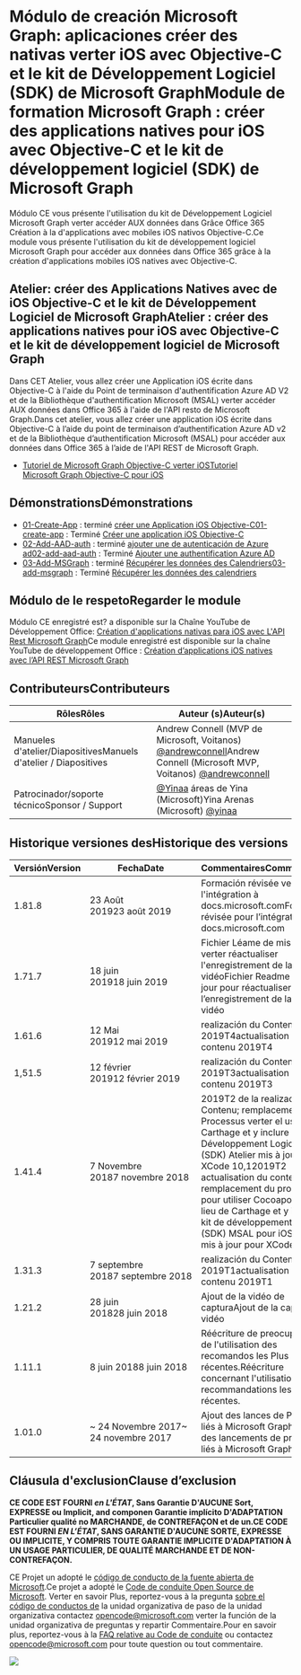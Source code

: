 # <a name="module-de-formation-microsoft-graph-crer-des-applications-natives-pour-ios-avec-objective-c-et-le-kit-de-dveloppement-logiciel-sdk-de-microsoft-graph"></a><span data-ttu-id="73ee8-101">Módulo de creación Microsoft Graph: aplicaciones créer des nativas verter iOS avec Objective-C et le kit de Développement Logiciel (SDK) de Microsoft Graph</span><span class="sxs-lookup"><span data-stu-id="73ee8-101">Module de formation Microsoft Graph : créer des applications natives pour iOS avec Objective-C et le kit de développement logiciel (SDK) de Microsoft Graph</span></span>

<span data-ttu-id="73ee8-102">Módulo CE vous présente l'utilisation du kit de Développement Logiciel Microsoft Graph verter accéder AUX données dans Grâce Office 365 Création à la d'applications avec mobiles iOS nativos Objective-C.</span><span class="sxs-lookup"><span data-stu-id="73ee8-102">Ce module vous présente l'utilisation du kit de développement logiciel Microsoft Graph pour accéder aux données dans Office 365 grâce à la création d'applications mobiles iOS natives avec Objective-C.</span></span>

## <a name="atelier-crer-des-applications-natives-pour-ios-avec-objective-c-et-le-kit-de-dveloppement-logiciel-de-microsoft-graph"></a><span data-ttu-id="73ee8-103">Atelier: créer des Applications Natives avec de iOS Objective-C et le kit de Développement Logiciel de Microsoft Graph</span><span class="sxs-lookup"><span data-stu-id="73ee8-103">Atelier : créer des applications natives pour iOS avec Objective-C et le kit de développement logiciel de Microsoft Graph</span></span>

<span data-ttu-id="73ee8-104">Dans CET Atelier, vous allez créer une Application iOS écrite dans Objective-C à l'aide du Point de terminaison d'authentification Azure AD V2 et de la Bibliothèque d'authentification Microsoft (MSAL) verter accéder AUX données dans Office 365 à l'aide de l'API resto de Microsoft Graph.</span><span class="sxs-lookup"><span data-stu-id="73ee8-104">Dans cet atelier, vous allez créer une application iOS écrite dans Objective-C à l’aide du point de terminaison d’authentification Azure AD v2 et de la Bibliothèque d’authentification Microsoft (MSAL) pour accéder aux données dans Office 365 à l’aide de l'API REST de Microsoft Graph.</span></span>

- [<span data-ttu-id="73ee8-105">Tutoriel de Microsoft Graph Objective-C verter iOS</span><span class="sxs-lookup"><span data-stu-id="73ee8-105">Tutoriel Microsoft Graph Objective-C pour iOS</span></span>](https://docs.microsoft.com/graph/tutorials/ios-objectivec)

## <a name="dmonstrations"></a><span data-ttu-id="73ee8-106">Démonstrations</span><span class="sxs-lookup"><span data-stu-id="73ee8-106">Démonstrations</span></span>

- <span data-ttu-id="73ee8-107">[01-Create-App](demos/01-create-app) : terminé [créer une Application iOS Objective-C](https://docs.microsoft.com/graph/tutorials/ios-objectivec?tutorial-step=1)</span><span class="sxs-lookup"><span data-stu-id="73ee8-107">[01-create-app](demos/01-create-app) : Terminé [Créer une application iOS Objective-C](https://docs.microsoft.com/graph/tutorials/ios-objectivec?tutorial-step=1)</span></span>
- <span data-ttu-id="73ee8-108">[02-Add-AAD-auth](demos/02-add-aad-auth) : terminé [ajouter une de autenticación de Azure ad](https://docs.microsoft.com/graph/tutorials/ios-objectivec?tutorial-step=3)</span><span class="sxs-lookup"><span data-stu-id="73ee8-108">[02-add-aad-auth](demos/02-add-aad-auth) : Terminé [Ajouter une authentification Azure AD](https://docs.microsoft.com/graph/tutorials/ios-objectivec?tutorial-step=3)</span></span>
- <span data-ttu-id="73ee8-109">[03-Add-MSGraph](demos/03-add-msgraph) : terminé [Récupérer les données des Calendriers](https://docs.microsoft.com/graph/tutorials/ios-objectivec?tutorial-step=4)</span><span class="sxs-lookup"><span data-stu-id="73ee8-109">[03-add-msgraph](demos/03-add-msgraph) : Terminé [Récupérer les données des calendriers](https://docs.microsoft.com/graph/tutorials/ios-objectivec?tutorial-step=4)</span></span>

## <a name="regarder-le-module"></a><span data-ttu-id="73ee8-110">Módulo de le respeto</span><span class="sxs-lookup"><span data-stu-id="73ee8-110">Regarder le module</span></span>

<span data-ttu-id="73ee8-111">Módulo CE enregistré est? a disponible sur la Chaîne YouTube de Développement Office: [Création d'applications nativas para iOS avec L'API Rest Microsoft Graph](https://youtu.be/Gg8Qy1Dqyzw)</span><span class="sxs-lookup"><span data-stu-id="73ee8-111">Ce module enregistré est disponible sur la chaîne YouTube de développement Office : [Création d’applications iOS natives avec l’API REST Microsoft Graph](https://youtu.be/Gg8Qy1Dqyzw)</span></span>

## <a name="contributeurs"></a><span data-ttu-id="73ee8-112">Contributeurs</span><span class="sxs-lookup"><span data-stu-id="73ee8-112">Contributeurs</span></span>

| <span data-ttu-id="73ee8-113">Rôles</span><span class="sxs-lookup"><span data-stu-id="73ee8-113">Rôles</span></span> | <span data-ttu-id="73ee8-114">Auteur (s)</span><span class="sxs-lookup"><span data-stu-id="73ee8-114">Auteur(s)</span></span> |
| -------------------- | ------------------------------------------------------------------------------------ |
| <span data-ttu-id="73ee8-115">Manueles d'atelier/Diapositives</span><span class="sxs-lookup"><span data-stu-id="73ee8-115">Manuels d'atelier / Diapositives</span></span> | <span data-ttu-id="73ee8-116">Andrew Connell (MVP de Microsoft, Voitanos) [@andrewconnell](//github.com/andrewconnell)</span><span class="sxs-lookup"><span data-stu-id="73ee8-116">Andrew Connell (Microsoft MVP, Voitanos) [@andrewconnell](//github.com/andrewconnell)</span></span> |
| <span data-ttu-id="73ee8-117">Patrocinador/soporte técnico</span><span class="sxs-lookup"><span data-stu-id="73ee8-117">Sponsor / Support</span></span> | <span data-ttu-id="73ee8-118">[@Yinaa](//github.com/yinaa) áreas de Yina (Microsoft)</span><span class="sxs-lookup"><span data-stu-id="73ee8-118">Yina Arenas (Microsoft) [@yinaa](//github.com/yinaa)</span></span> |

## <a name="historique-des-versions"></a><span data-ttu-id="73ee8-119">Historique versiones des</span><span class="sxs-lookup"><span data-stu-id="73ee8-119">Historique des versions</span></span>

| <span data-ttu-id="73ee8-120">Versión</span><span class="sxs-lookup"><span data-stu-id="73ee8-120">Version</span></span> | <span data-ttu-id="73ee8-121">Fecha</span><span class="sxs-lookup"><span data-stu-id="73ee8-121">Date</span></span> | <span data-ttu-id="73ee8-122">Commentaires</span><span class="sxs-lookup"><span data-stu-id="73ee8-122">Commentaires</span></span> |
| ------- | ------------------ | ------------------------------------------------------------------------------------------------------------------------------------ |
| <span data-ttu-id="73ee8-123">1.8</span><span class="sxs-lookup"><span data-stu-id="73ee8-123">1.8</span></span> | <span data-ttu-id="73ee8-124">23 Août 2019</span><span class="sxs-lookup"><span data-stu-id="73ee8-124">23 août 2019</span></span> | <span data-ttu-id="73ee8-125">Formación révisée verter l'intégration à docs.microsoft.com</span><span class="sxs-lookup"><span data-stu-id="73ee8-125">Formation révisée pour l’intégration à docs.microsoft.com</span></span> |
| <span data-ttu-id="73ee8-126">1.7</span><span class="sxs-lookup"><span data-stu-id="73ee8-126">1.7</span></span> | <span data-ttu-id="73ee8-127">18 juin 2019</span><span class="sxs-lookup"><span data-stu-id="73ee8-127">18 juin 2019</span></span> | <span data-ttu-id="73ee8-128">Fichier Léame de mis à jour verter réactualiser l'enregistrement de la captura vidéo</span><span class="sxs-lookup"><span data-stu-id="73ee8-128">Fichier Readme mis à jour pour réactualiser l’enregistrement de la capture vidéo</span></span> |
| <span data-ttu-id="73ee8-129">1.6</span><span class="sxs-lookup"><span data-stu-id="73ee8-129">1.6</span></span> | <span data-ttu-id="73ee8-130">12 Mai 2019</span><span class="sxs-lookup"><span data-stu-id="73ee8-130">12 mai 2019</span></span> | <span data-ttu-id="73ee8-131">realización du Contenu 2019T4</span><span class="sxs-lookup"><span data-stu-id="73ee8-131">actualisation du contenu 2019T4</span></span> |
| <span data-ttu-id="73ee8-132">1,5</span><span class="sxs-lookup"><span data-stu-id="73ee8-132">1.5</span></span> | <span data-ttu-id="73ee8-133">12 février 2019</span><span class="sxs-lookup"><span data-stu-id="73ee8-133">12 février 2019</span></span> | <span data-ttu-id="73ee8-134">realización du Contenu 2019T3</span><span class="sxs-lookup"><span data-stu-id="73ee8-134">actualisation du contenu 2019T3</span></span> |
| <span data-ttu-id="73ee8-135">1.4</span><span class="sxs-lookup"><span data-stu-id="73ee8-135">1.4</span></span> | <span data-ttu-id="73ee8-136">7 Novembre 2018</span><span class="sxs-lookup"><span data-stu-id="73ee8-136">7 novembre 2018</span></span> | <span data-ttu-id="73ee8-137">2019T2 de la realización du Contenu; remplacement du Processus verter el uso de de Carthage et y inclure le kit de Développement Logiciel (SDK) Atelier mis à jour verter XCode 10,1</span><span class="sxs-lookup"><span data-stu-id="73ee8-137">2019T2 actualisation du contenu ; remplacement du processus pour utiliser Cocoapods au lieu de Carthage et y inclure le kit de développement logiciel (SDK) MSAL pour iOS ; atelier mis à jour pour XCode 10.1</span></span> |
| <span data-ttu-id="73ee8-138">1.3</span><span class="sxs-lookup"><span data-stu-id="73ee8-138">1.3</span></span> | <span data-ttu-id="73ee8-139">7 septembre 2018</span><span class="sxs-lookup"><span data-stu-id="73ee8-139">7 septembre 2018</span></span> | <span data-ttu-id="73ee8-140">realización du Contenu 2019T1</span><span class="sxs-lookup"><span data-stu-id="73ee8-140">actualisation du contenu 2019T1</span></span> |
| <span data-ttu-id="73ee8-141">1.2</span><span class="sxs-lookup"><span data-stu-id="73ee8-141">1.2</span></span> | <span data-ttu-id="73ee8-142">28 juin 2018</span><span class="sxs-lookup"><span data-stu-id="73ee8-142">28 juin 2018</span></span> | <span data-ttu-id="73ee8-143">Ajout de la vidéo de captura</span><span class="sxs-lookup"><span data-stu-id="73ee8-143">Ajout de la capture vidéo</span></span> |
| <span data-ttu-id="73ee8-144">1.1</span><span class="sxs-lookup"><span data-stu-id="73ee8-144">1.1</span></span> | <span data-ttu-id="73ee8-145">8 juin 2018</span><span class="sxs-lookup"><span data-stu-id="73ee8-145">8 juin 2018</span></span> | <span data-ttu-id="73ee8-146">Réécriture de preocupación de l'utilisation des recomandos les Plus récentes.</span><span class="sxs-lookup"><span data-stu-id="73ee8-146">Réécriture concernant l'utilisation des recommandations les plus récentes.</span></span> |
| <span data-ttu-id="73ee8-147">1.0</span><span class="sxs-lookup"><span data-stu-id="73ee8-147">1.0</span></span> | <span data-ttu-id="73ee8-148">~ 24 Novembre 2017</span><span class="sxs-lookup"><span data-stu-id="73ee8-148">~ 24 novembre 2017</span></span> | <span data-ttu-id="73ee8-149">Ajout des lances de Produits liés à Microsoft Graph.</span><span class="sxs-lookup"><span data-stu-id="73ee8-149">Ajout des lancements de produits liés à Microsoft Graph.</span></span> |

## <a name="clause-dexclusion"></a><span data-ttu-id="73ee8-150">Cláusula d'exclusion</span><span class="sxs-lookup"><span data-stu-id="73ee8-150">Clause d’exclusion</span></span>

<span data-ttu-id="73ee8-151">**CE CODE EST FOURNI _en L'ÉTAT_, Sans Garantie D'AUCUNE Sort, EXPRESSE ou Implicit, and componen Garantie implícito D'ADAPTATION Particulier qualité no MARCHANDE, de CONTREFAÇON et de un.**</span><span class="sxs-lookup"><span data-stu-id="73ee8-151">**CE CODE EST FOURNI _EN L’ÉTAT_, SANS GARANTIE D'AUCUNE SORTE, EXPRESSE OU IMPLICITE, Y COMPRIS TOUTE GARANTIE IMPLICITE D'ADAPTATION À UN USAGE PARTICULIER, DE QUALITÉ MARCHANDE ET DE NON-CONTREFAÇON.**</span></span>

<span data-ttu-id="73ee8-152">CE Projet un adopté le [código de conducto de la fuente abierta de Microsoft](https://opensource.microsoft.com/codeofconduct/).</span><span class="sxs-lookup"><span data-stu-id="73ee8-152">Ce projet a adopté le [Code de conduite Open Source de Microsoft](https://opensource.microsoft.com/codeofconduct/).</span></span> <span data-ttu-id="73ee8-153">Verter en savoir Plus, reportez-vous à la pregunta [sobre el código de conductos de](https://opensource.microsoft.com/codeofconduct/faq/) la unidad organizativa de paso de la unidad organizativa contactez [opencode@microsoft.com](mailto:opencode@microsoft.com) verter la función de la unidad organizativa de preguntas y repartir Commentaire.</span><span class="sxs-lookup"><span data-stu-id="73ee8-153">Pour en savoir plus, reportez-vous à la [FAQ relative au Code de conduite](https://opensource.microsoft.com/codeofconduct/faq/) ou contactez [opencode@microsoft.com](mailto:opencode@microsoft.com) pour toute question ou tout commentaire.</span></span>

<img src="https://telemetry.sharepointpnp.com/msgraph-training-ios-objectivec" />

